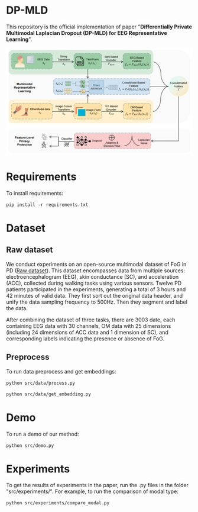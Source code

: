 # DP-MLD

This repository is the official implementation of paper "**Differentially Private Multimodal Laplacian
Dropout (DP-MLD) for EEG Representative Learning**".

![image](fig/workflow.png)

# Requirements

To install requirements:
```
pip install -r requirements.txt
```

# Dataset
## Raw dataset
We conduct experiments on an open-source multimodal dataset of FoG in PD ([Raw dataset](https://github.com/AccSrd/multimodal-Parkinson-data-processing)). This dataset encompasses data from multiple sources: electroencephalogram (EEG), skin conductance (SC), and acceleration (ACC), collected during walking tasks using various sensors. Twelve PD patients participated in the experiments, generating a total of 3 hours and 42 minutes of valid data. They first sort out the original data header, and unify the data sampling frequency to 500Hz. Then they segment and label the data. 

After combining the dataset of three tasks, there are 3003 date, each containing EEG data with 30 channels, OM data with 25 dimensions (including 24 dimensions of ACC data and 1 dimension of SC), and corresponding labels indicating the presence or absence of FoG.

## Preprocess
To run data preprocess and get embeddings:
```
python src/data/process.py
```
```
python src/data/get_embedding.py
```

# Demo
To run a demo of our method:
```
python src/demo.py
```

# Experiments
To get the results of experiments in the paper, run the .py files in the folder "src/experiments/". For example, to run the comparison of modal type:
```
python src/experiments/compare_modal.py
```
